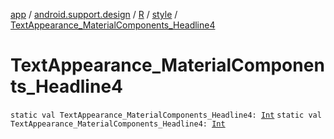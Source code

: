 [app](../../../index.md) / [android.support.design](../../index.md) / [R](../index.md) / [style](index.md) / [TextAppearance_MaterialComponents_Headline4](./-text-appearance_-material-components_-headline4.md)

# TextAppearance_MaterialComponents_Headline4

`static val TextAppearance_MaterialComponents_Headline4: `[`Int`](https://kotlinlang.org/api/latest/jvm/stdlib/kotlin/-int/index.html)
`static val TextAppearance_MaterialComponents_Headline4: `[`Int`](https://kotlinlang.org/api/latest/jvm/stdlib/kotlin/-int/index.html)